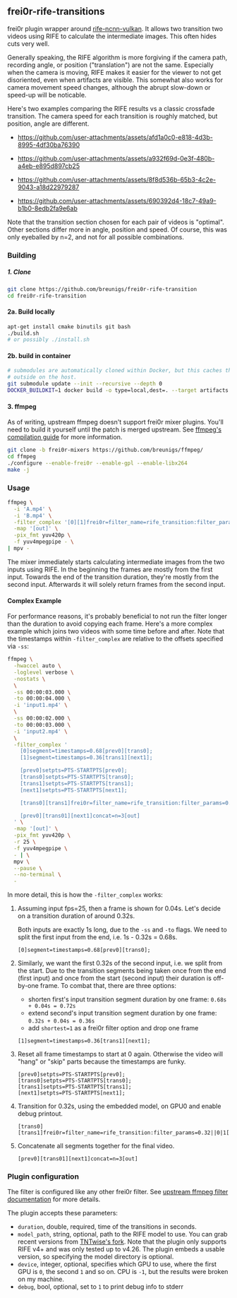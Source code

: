 ## frei0r-rife-transitions

frei0r plugin wrapper around
[rife-ncnn-vulkan](https://github.com/TNTwise/rife-ncnn-vulkan/). It allows two
transition two videos using RIFE to calculate the intermediate images. This
often hides cuts very well.

Generally speaking, the RIFE algorithm is more forgiving if the camera path,
recording angle, or position ("translation") are not the same. Especially
when the camera is moving, RIFE makes it easier for the viewer to not get
disoriented, even when artifacts are visible. This somewhat also works for
camera movement speed changes, although the abrupt slow-down or speed-up
will be noticable.

Here's two examples comparing the RIFE results vs a classic crossfade transition.
The camera speed for each transition is roughly matched, but position, angle are
different. 

- https://github.com/user-attachments/assets/afd1a0c0-e818-4d3b-8995-4df30ba76390

- https://github.com/user-attachments/assets/a932f69d-0e3f-480b-a4eb-e895d897cb25

- https://github.com/user-attachments/assets/8f8d536b-65b3-4c2e-9043-a18d22979287

- https://github.com/user-attachments/assets/690392d4-18c7-49a9-b1b0-8edb2fa9e6ab

Note that the transition section chosen for each pair of videos is "optimal".
Other sections differ more in angle, position and speed. Of course, this was
only eyeballed by n=2, and not for all possible combinations.

### Building

##### 1. Clone

```bash
git clone https://github.com/breunigs/frei0r-rife-transition
cd frei0r-rife-transition
```

#### 2a. Build locally

```bash
apt-get install cmake binutils git bash
./build.sh
# or possibly ./install.sh
```

#### 2b. build in container

```bash
# submodules are automatically cloned within Docker, but this caches them
# outside on the host.
git submodule update --init --recursive --depth 0
DOCKER_BUILDKIT=1 docker build -o type=local,dest=. --target artifacts .
```

#### 3. ffmpeg

As of writing, upstream ffmpeg doesn't support frei0r mixer plugins. You'll need
to build it yourself until the patch is merged upstream. See [ffmpeg's
compilation guide](https://trac.ffmpeg.org/wiki/CompilationGuide) for more
information.

```bash
git clone -b frei0r-mixers https://github.com/breunigs/ffmpeg/
cd ffmpeg
./configure --enable-frei0r --enable-gpl --enable-libx264
make -j
```

### Usage

```bash
ffmpeg \
  -i 'A.mp4' \
  -i 'B.mp4' \
  -filter_complex '[0][1]frei0r=filter_name=rife_transition:filter_params=0.2669[out]' \
  -map '[out]' \
  -pix_fmt yuv420p \
  -f yuv4mpegpipe - \
| mpv -
```

The mixer immediately starts calculating intermediate images from the two inputs
using RIFE. In the beginning the frames are mostly from the first input. Towards
the end of the transition duration, they're mostly from the second input.
Afterwards it will solely return frames from the second input.


#### Complex Example

For performance reasons, it's probably beneficial to not run the filter longer
than the duration to avoid copying each frame. Here's a more complex example
which joins two videos with some time before and after. Note that the timestamps
within `-filter_complex` are relative to the offsets specified via `-ss`:

```bash
ffmpeg \
  -hwaccel auto \
  -loglevel verbose \
  -nostats \
  \
  -ss 00:00:03.000 \
  -to 00:00:04.000 \
  -i 'input1.mp4' \
  \
  -ss 00:00:02.000 \
  -to 00:00:03.000 \
  -i 'input2.mp4' \
  \
  -filter_complex '
    [0]segment=timestamps=0.68[prev0][trans0];
    [1]segment=timestamps=0.36[trans1][next1];

    [prev0]setpts=PTS-STARTPTS[prev0];
    [trans0]setpts=PTS-STARTPTS[trans0];
    [trans1]setpts=PTS-STARTPTS[trans1];
    [next1]setpts=PTS-STARTPTS[next1];

    [trans0][trans1]frei0r=filter_name=rife_transition:filter_params=0.32||0|1[trans01];

    [prev0][trans01][next1]concat=n=3[out]
  ' \
  -map '[out]' \
  -pix_fmt yuv420p \
  -r 25 \
  -f yuv4mpegpipe \
  - | \
  mpv \
  --pause \
  --no-terminal \
  -
```

In more detail, this is how the `-filter_complex` works:

1. Assuming input fps=25, then a frame is shown for 0.04s. Let's decide on a
   transition duration of around 0.32s.

   Both inputs are exactly 1s long, due to the `-ss` and `-to` flags. We need to
   split the first input from the end, i.e. 1s - 0.32s = 0.68s.

   ```
   [0]segment=timestamps=0.68[prev0][trans0];
   ```

2. Similarly, we want the first 0.32s of the second input, i.e. we split from
   the start. Due to the transition segments being taken once from the end (first
   input) and once from the start (second input) their duration is off-by-one
   frame. To combat that, there are three options:

   - shorten first's input transition segment duration by one frame: `0.68s +
     0.04s = 0.72s`
   - extend second's input transition segment duration by one frame: `0.32s +
     0.04s = 0.36s`
   - add `shortest=1` as a frei0r filter option and drop one frame

   ```
   [1]segment=timestamps=0.36[trans1][next1];
   ```

3. Reset all frame timestamps to start at 0 again. Otherwise the video will
   "hang" or "skip" parts because the timestamps are funky.

   ```
   [prev0]setpts=PTS-STARTPTS[prev0];
   [trans0]setpts=PTS-STARTPTS[trans0];
   [trans1]setpts=PTS-STARTPTS[trans1];
   [next1]setpts=PTS-STARTPTS[next1];
   ```

4. Transition for 0.32s, using the embedded model, on GPU0 and enable debug
   printout.

   ```
   [trans0][trans1]frei0r=filter_name=rife_transition:filter_params=0.32||0|1[trans01];
   ```

5. Concatenate all segments together for the final video.

   ```
   [prev0][trans01][next1]concat=n=3[out]
   ```

### Plugin configuration

The filter is configured like any other frei0r filter. See [upstream ffmpeg
filter documentation](https://ffmpeg.org/ffmpeg-filters.html#frei0r-1) for more
details.

The plugin accepts these parameters:

* `duration`, double, required, time of the transitions in seconds.
* `model_path`, string, optional, path to the RIFE model to use. You can grab
  recent versions from [TNTwise's
  fork](https://github.com/TNTwise/rife-ncnn-vulkan/tree/master/models). Note
  that the plugin only supports RIFE v4+ and was only tested up to v4.26. The
  plugin embeds a usable version, so specifying the model directory is optional.
* `device`, integer, optional, specifies which GPU to use, where the first GPU
  is `0`, the second `1` and so on. CPU is `-1`, but the results were broken on
  my machine.
* `debug`, bool, optional, set to `1` to print debug info to stderr
